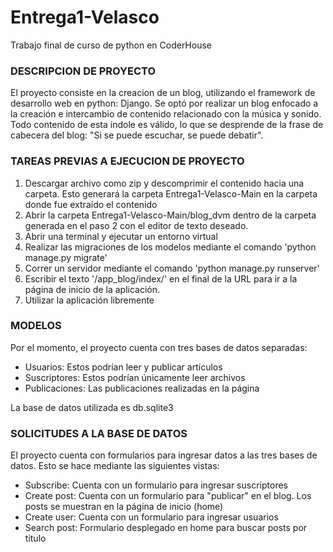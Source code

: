 # Entrega1-Velasco
Trabajo final de curso de python en CoderHouse

### DESCRIPCION DE PROYECTO
El proyecto consiste en la creacion de un blog, utilizando el framework de desarrollo web en python: Django. Se optó por realizar un blog enfocado a la creación e intercambio de contenido relacionado con la música y sonido. Todo contenido de esta índole es válido, lo que se desprende de la frase de cabecera del blog: "Si se puede escuchar, se puede debatir".

### TAREAS PREVIAS A EJECUCION DE PROYECTO
1. Descargar archivo como zip y descomprimir el contenido hacia una carpeta. Esto generará la carpeta Entrega1-Velasco-Main en la carpeta donde fue extraído el contenido
2. Abrir la carpeta Entrega1-Velasco-Main/blog_dvm dentro de la carpeta generada en el paso 2 con el editor de texto deseado.
3. Abrir una terminal y ejecutar un entorno virtual 
4. Realizar las migraciones de los modelos mediante el comando 'python manage.py migrate'
5. Correr un servidor mediante el comando 'python manage.py runserver'
6. Escribir el texto '/app_blog/index/' en el final de la URL para ir a la página de inicio de la aplicación.
7. Utilizar la aplicación libremente

### MODELOS 
Por el momento, el proyecto cuenta con tres bases de datos separadas:
- Usuarios: Estos podrían leer y publicar artículos
- Suscriptores: Estos podrían únicamente leer archivos
- Publicaciones: Las publicaciones realizadas en la página

La base de datos utilizada es db.sqlite3

### SOLICITUDES A LA BASE DE DATOS
El proyecto cuenta con formularios para ingresar datos a las tres bases de datos. Esto se hace mediante las siguientes vistas:
- Subscribe: Cuenta con un formulario para ingresar suscriptores
- Create post: Cuenta con un formulario para "publicar" en el blog. Los posts se muestran en la página de inicio (home)
- Create user: Cuenta con un formulario para ingresar usuarios
- Search post: Formulario desplegado en home para buscar posts por titulo





